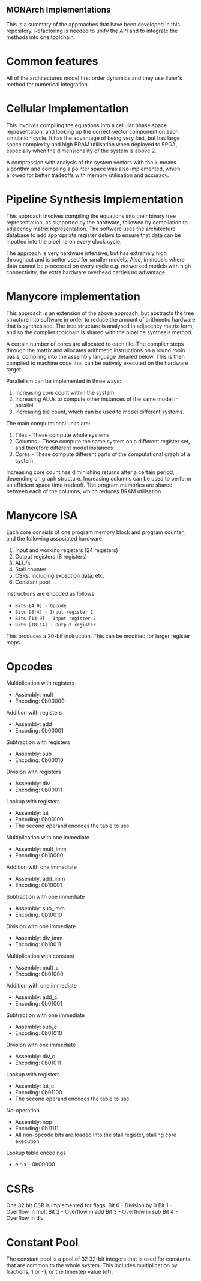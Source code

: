 ## MONArch Implementations

This is a summary of the approaches that have been developed in this repository. Refactoring is needed to unify the API 
and to integrate the methods into one toolchain.

# Common features

All of the architectures model first order dynamics and they use Euler's method for numerical integration.

# Cellular Implementation

This involves compiling the equations into a cellular phase space representation, and looking up the 
correct vector component on each simulation cycle. It has the advantage of being very fast, but has
large space complexity and high BRAM utilisation when deployed to FPGA, especially when the dimensionality
of the system is above 2.

A compression with analysis of the system vectors with the k-means algorithm and compiling a pointer space
was also implemented, which allowed for better tradeoffs with memory utilisation and accuracy.

# Pipeline Synthesis Implementation

This approach involves compiling the equations into their binary tree representation, as supported by 
the hardware, followed by compilation to adjacency matrix representation. The software uses the architecture
database to add appropriate register delays to ensure that data can be inputted into the pipeline on every 
clock cycle.

The approach is very hardware intensive, but has extremely high throughput and is better used for smaller
models. Also, in models where data cannot be processed on every cycle e.g. networked models with
high connectivity, the extra hardware overhead carries no advantage.

# Manycore implementation

This approach is an extension of the above approach, but abstracts the tree structure into software in
order to reduce the amount of arithmetic hardware that is synthesised. The tree structure is analysed in 
adjacency matrix form, and so the compiler toolchain is shared with the pipeline synthesis method. 

A certain number of cores are allocated to each tile. The compiler steps through the matrix and 
allocates arithmetic instructions on a round robin basis, compiling into the assembly language detailed 
below. This is then compiled to machine code that can be natively executed on the hardware target. 

Parallelism can be implemented in three ways:

1. Increasing core count within the system
2. Increasing ALUs to compute other instances of the same model in parallel.
3. Increasing tile count, which can be used to model different systems.

The main computational units are:

1. Tiles - These compute whole systems
2. Columns - These compute the same system on a different register set, and therefore different model instances
3. Cores - These compute different parts of the computational graph of a system

Increasing core count has diminishing returns after a certain period, depending on graph structure. 
Increasing columns can be used to perform an efficient space time tradeoff. The program memories are shared
between each of the columns, which reduces BRAM utilisation.

# Manycore ISA

Each core consists of one program memory block and program counter, and the following associated hardware:

1. Input and working registers (24 registers)
2. Output registers (8 registers)
3. ALU/s
4. Stall counter
5. CSRs, including exception data, etc.
6. Constant pool

Instructions are encoded as follows:

- `Bits [4:0] - Opcode`
- `Bits [8:4] - Input register 1`
- `Bits [13:9] - Input register 2`
- `Bits [18:14] - Output register`

This produces a 20-bit instruction. This can be modified for larger register maps.

# Opcodes

Multiplication with registers
- Assembly: mult
- Encoding: 0b00000

Addition with registers
- Assembly: add
- Encoding: 0b00001

Subtraction with registers
- Assembly: sub
- Encoding: 0b00010

Division with registers
- Assembly: div
- Encoding: 0b00011

Lookup with registers
- Assembly: lut
- Encoding: 0b00100
- The second operand encodes the table to use.

Multiplication with one immediate
- Assembly: mult_imm
- Encoding: 0b10000

Addition with one immediate
- Assembly: add_imm
- Encoding: 0b10001

Subtraction with one immediate
- Assembly: sub_imm
- Encoding: 0b10010

Division with one immediate
- Assembly: div_imm
- Encoding: 0b10011

Multiplication with constant
- Assembly: mult_c
- Encoding: 0b01000

Addition with one immediate
- Assembly: add_c
- Encoding: 0b01001

Subtraction with one immediate
- Assembly: sub_c
- Encoding: 0b01010

Division with one immediate
- Assembly: div_c
- Encoding: 0b01011

Lookup with registers
- Assembly: lut_c
- Encoding: 0b01100
- The second operand encodes the table to use.

No-operation
- Assembly: nop
- Encoding: 0b11111
- All non-opcode bits are loaded into the stall register, stalling core execution

Lookup table encodings
- e ^ x - 0b00000

# CSRs

One 32 bit CSR is implemented for flags.
Bit 0 - Division by 0
Bit 1 - Overflow in mult
Bit 2 - Overflow in add
Bit 3 - Overflow in sub
Bit 4 - Overflow in div

# Constant Pool

The constant pool is a pool of 32 32-bit integers that is used for constants that are common to
the whole system. This includes multiplication by fractions, 1 or -1, or the timestep value (dt).